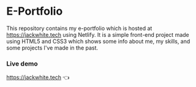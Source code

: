 # E-Portfolio

This repository contains my e-portfolio which is hosted at https://jackwhite.tech using Netlify. It is a simple front-end project made using HTML5 and CSS3 which shows some info about me, my skills, and some projects I've made in the past.

### Live demo
https://jackwhite.tech 👈